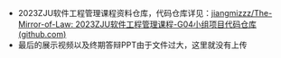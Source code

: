 - 2023ZJU软件工程管理课程资料仓库，代码仓库详见：[jiangmizzz/The-Mirror-of-Law: 2023ZJU软件工程管理课程-G04小组项目代码仓库 (github.com)](https://github.com/jiangmizzz/The-Mirror-of-Law)
- 最后的展示视频以及终期答辩PPT由于文件过大，这里就没有上传